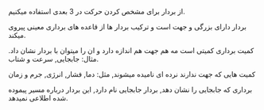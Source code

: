 از بردار برای مشخص کردن حرکت در 3 بعدی استفاده میکنیم.

بردار دارای بزرگی و جهت است و ترکیب بردار ها از قاعده های برداری معینی پیروی میکند.

کمیت برداری کمیتی است مه هم جهت هم اندازه دارد و ان را میتوان با بردار نشان داد.
مثال: جابجایی, سرعت و شتاب.

کمیت هایی که جهت ندارند نرده ای نامیده میشوند, مثل: دما, فشار, انرژی, جرم و زمان

برداری که جابجایی را نشان دهد, بردار جابجایی نام دارد, این بردار درباره مسیر پیموده شده اطلاعی نمیدهد.
